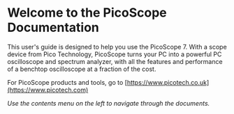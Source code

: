 # Welcome to the PicoScope Documentation
This user's guide is designed to help you use the PicoScope 7.
With a scope device from Pico Technology, PicoScope turns your PC into a powerful PC
oscilloscope and spectrum analyzer, with all the features and performance of a benchtop
oscilloscope at a fraction of the cost.

For PicoScope products and tools, go to [https://www.picotech.co.uk](https://www.picotech.com)

*Use the contents menu on the left to navigate through the documents.*